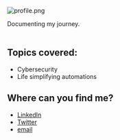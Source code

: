 ![profile.png](https://www.dropbox.com/scl/fi/dgyrp01lxmd9h738cqbn7/pb-JMPxLehEOq.png?rlkey=itesdjjgsuyd34gtuk4jw6v0p&raw=1)
<br>
<div class="main-paragraph">Documenting my journey.</div>
<br>

## Topics covered:

- Cybersecurity
- Life simplifying automations


## Where can you find me?

- [LinkedIn](https://www.linkedin.com/in/adrian-maryniewski-8a9055121/)
- [Twitter](https://twitter.com/amaryniewski)
- [email](mailto:adrian@maryniewski.pl)
